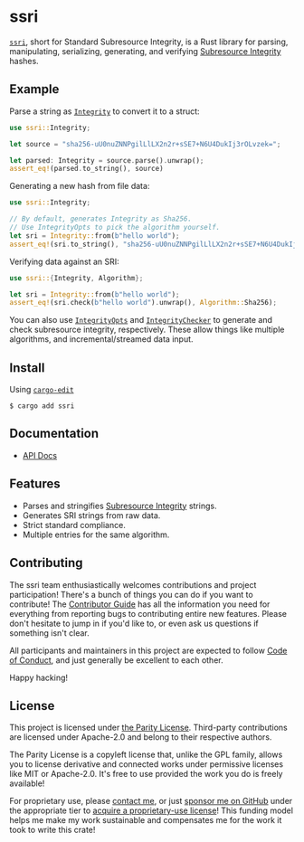 # ssri

[`ssri`](https://github.com/zkat/ssri-rs), short for Standard Subresource
Integrity, is a Rust library for parsing, manipulating, serializing,
generating, and verifying [Subresource Integrity](https://w3c.github.io/webappsec/specs/subresourceintegrity/)
hashes.

## Example

Parse a string as [`Integrity`](struct.Integrity.html) to convert it to a struct:

```rust
use ssri::Integrity;

let source = "sha256-uU0nuZNNPgilLlLX2n2r+sSE7+N6U4DukIj3rOLvzek=";

let parsed: Integrity = source.parse().unwrap();
assert_eq!(parsed.to_string(), source)
```

Generating a new hash from file data:

```rust
use ssri::Integrity;

// By default, generates Integrity as Sha256.
// Use IntegrityOpts to pick the algorithm yourself.
let sri = Integrity::from(b"hello world");
assert_eq!(sri.to_string(), "sha256-uU0nuZNNPgilLlLX2n2r+sSE7+N6U4DukIj3rOLvzek=");
```

Verifying data against an SRI:

```rust
use ssri::{Integrity, Algorithm};

let sri = Integrity::from(b"hello world");
assert_eq!(sri.check(b"hello world").unwrap(), Algorithm::Sha256);
```

You can also use [`IntegrityOpts`](struct.IntegrityOpts.html) and [`IntegrityChecker`](struct.IntegrityChecker.html) to generate
and check subresource integrity, respectively. These allow things like multiple algorithms, and
incremental/streamed data input.

## Install

Using [`cargo-edit`](https://crates.io/crates/cargo-edit)

`$ cargo add ssri`

## Documentation

- [API Docs](https://docs.rs/ssri)

## Features

- Parses and stringifies [Subresource Integrity](https://w3c.github.io/webappsec/specs/subresourceintegrity/) strings.
- Generates SRI strings from raw data.
- Strict standard compliance.
- Multiple entries for the same algorithm.

## Contributing

The ssri team enthusiastically welcomes contributions and project participation! There's a bunch of things you can do if you want to contribute! The [Contributor Guide](CONTRIBUTING.md) has all the information you need for everything from reporting bugs to contributing entire new features. Please don't hesitate to jump in if you'd like to, or even ask us questions if something isn't clear.

All participants and maintainers in this project are expected to follow [Code of Conduct](CODE_OF_CONDUCT.md), and just generally be excellent to each other.

Happy hacking!

## License

This project is licensed under [the Parity License](LICENSE.md). Third-party contributions are licensed under Apache-2.0 and belong to their respective authors.

The Parity License is a copyleft license that, unlike the GPL family, allows you to license derivative and connected works under permissive licenses like MIT or Apache-2.0. It's free to use provided the work you do is freely available!

For proprietary use, please [contact me](mailto:kzm@zkat.tech?subject=ssri%20license), or just [sponsor me on GitHub](https://github.com/users/zkat/sponsorship) under the appropriate tier to [acquire a proprietary-use license](LICENSE-PATRON.md)! This funding model helps me make my work sustainable and compensates me for the work it took to write this crate!
